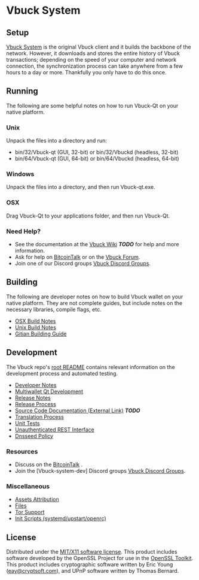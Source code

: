 Vbuck System
=====================

Setup
---------------------
[Vbuck System](http://vbucksystem.io) is the original Vbuck client and it builds the backbone of the network. However, it downloads and stores the entire history of Vbuck transactions; depending on the speed of your computer and network connection, the synchronization process can take anywhere from a few hours to a day or more. Thankfully you only have to do this once.

Running
---------------------
The following are some helpful notes on how to run Vbuck-Qt on your native platform.

### Unix

Unpack the files into a directory and run:

- bin/32/Vbuck-qt (GUI, 32-bit) or bin/32/Vbuckd (headless, 32-bit)
- bin/64/Vbuck-qt (GUI, 64-bit) or bin/64/Vbuckd (headless, 64-bit)

### Windows

Unpack the files into a directory, and then run Vbuck-qt.exe.

### OSX

Drag Vbuck-Qt to your applications folder, and then run Vbuck-Qt.

### Need Help?

* See the documentation at the [Vbuck Wiki](https://en.bitcoin.it/wiki/Main_Page) ***TODO***
for help and more information.
* Ask for help on [BitcoinTalk](https://bitcointalk.org/index.php) or on the [Vbuck Forum](http://vbucksystem.io).
* Join one of our Discord groups [Vbuck Discord Groups](https://discord.gg/pQpBnm).

Building
---------------------
The following are developer notes on how to build Vbuck wallet on your native platform. They are not complete guides, but include notes on the necessary libraries, compile flags, etc.

- [OSX Build Notes](build-osx.md)
- [Unix Build Notes](build-unix.md)
- [Gitian Building Guide](gitian-building.md)

Development
---------------------
The Vbuck repo's [root README](https://github.com/vbuck-project/Vbuck/blob/master/README.md) contains relevant information on the development process and automated testing.

- [Developer Notes](developer-notes.md)
- [Multiwallet Qt Development](multiwallet-qt.md)
- [Release Notes](release-notes.md)
- [Release Process](release-process.md)
- [Source Code Documentation (External Link)](https://dev.visucore.com/bitcoin/doxygen/) ***TODO***
- [Translation Process](translation_process.md)
- [Unit Tests](unit-tests.md)
- [Unauthenticated REST Interface](REST-interface.md)
- [Dnsseed Policy](dnsseed-policy.md)

### Resources

* Discuss on the [BitcoinTalk](https://bitcointalk.org/index.php?topic=Vbuck) .
* Join the [Vbuck-system-dev] Discord groups [Vbuck Discord Groups](https://discord.gg/WJsbZuE).

### Miscellaneous
- [Assets Attribution](assets-attribution.md)
- [Files](files.md)
- [Tor Support](tor.md)
- [Init Scripts (systemd/upstart/openrc)](init.md)

License
---------------------
Distributed under the [MIT/X11 software license](http://www.opensource.org/licenses/mit-license.php).
This product includes software developed by the OpenSSL Project for use in the [OpenSSL Toolkit](https://www.openssl.org/). This product includes
cryptographic software written by Eric Young ([eay@cryptsoft.com](mailto:eay@cryptsoft.com)), and UPnP software written by Thomas Bernard.
